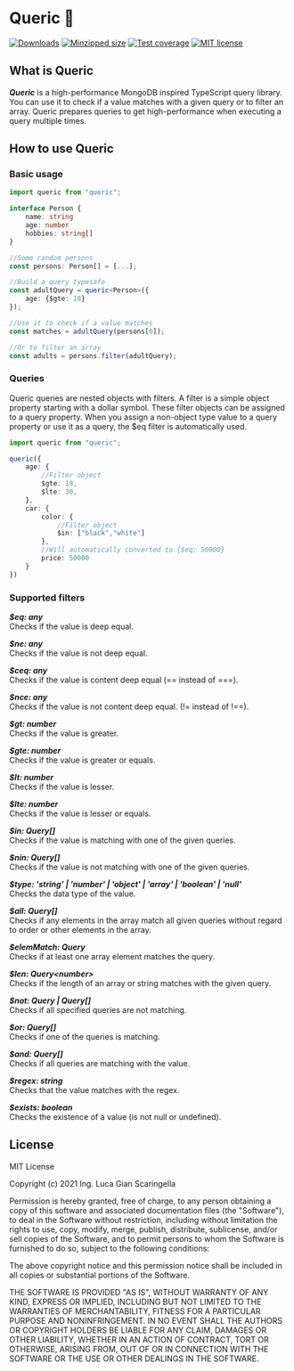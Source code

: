 # Queric 🔎

[![Downloads](https://img.shields.io/npm/dm/queric)](https://www.npmjs.com/package/queric)
[![Minzipped size](https://img.shields.io/bundlephobia/minzip/queric)](https://www.npmjs.com/package/queric)
[![Test coverage](https://img.shields.io/badge/test%20coverage-100%20%25-brightgreen)](https://www.npmjs.com/package/queric)
[![MIT license](https://img.shields.io/badge/License-MIT-blue.svg)](https://lbesson.mit-license.org/)

## What is Queric

***Queric*** is a high-performance MongoDB inspired TypeScript query library.
You can use it to check if a value matches with a given query or to filter an array.
Queric prepares queries to get high-performance when executing a query multiple times. 

## How to use Queric

### Basic usage

```typescript
import queric from "queric";

interface Person {
    name: string
    age: number
    hobbies: string[]
}

//Some random persons
const persons: Person[] = [...];

//Build a query typesafe
const adultQuery = queric<Person>({
    age: {$gte: 18}
});

//Use it to check if a value matches
const matches = adultQuery(persons[0]);

//Or to filter an array
const adults = persons.filter(adultQuery);
```

### Queries

Queric queries are nested objects with filters. 
A filter is a simple object property starting with a dollar symbol. 
These filter objects can be assigned to a query property.
When you assign a non-object type value to a query property or use it 
as a query, the $eq filter is automatically used. 

```typescript
import queric from "queric";

queric({
    age: {
        //Filter object
        $gte: 18,
        $lte: 30,
    },
    car: {
        color: {
            //Filter object
            $in: ["black","white"]
        },
        //Will automatically converted to {$eq: 50000}
        price: 50000
    }
})
```

### Supported filters

***$eq: any***  
Checks if the value is deep equal.

***$ne: any***  
Checks if the value is not deep equal.

***$ceq: any***  
Checks if the value is content deep equal (== instead of ===).

***$nce: any***  
Checks if the value is not content deep equal. (!= instead of !==).

***$gt: number***  
Checks if the value is greater.

***$gte: number***  
Checks if the value is greater or equals.

***$lt: number***  
Checks if the value is lesser.

***$lte: number***  
Checks if the value is lesser or equals.

***$in: Query[]***  
Checks if the value is matching with one of the given queries.

***$nin: Query[]***  
Checks if the value is not matching with one of the given queries.

***$type: 'string' | 'number' | 'object' | 'array' | 'boolean' | 'null'***  
Checks the data type of the value.

***$all: Query[]***  
Checks if any elements in the array match all given queries 
without regard to order or other elements in the array.

***$elemMatch: Query***  
Checks if at least one array element matches the query.

***$len: Query\<number>***  
Checks if the length of an array or string matches with the given query.

***$not: Query | Query[]***  
Checks if all specified queries are not matching.

***$or: Query[]***  
Checks if one of the queries is matching.

***$and: Query[]***  
Checks if all queries are matching with the value.

***$regex: string***  
Checks that the value matches with the regex.

***$exists: boolean***  
Checks the existence of a value (is not null or undefined).

## License

MIT License

Copyright (c) 2021 Ing. Luca Gian Scaringella

Permission is hereby granted, free of charge, to any person obtaining a copy
of this software and associated documentation files (the "Software"), to deal
in the Software without restriction, including without limitation the rights
to use, copy, modify, merge, publish, distribute, sublicense, and/or sell
copies of the Software, and to permit persons to whom the Software is
furnished to do so, subject to the following conditions:

The above copyright notice and this permission notice shall be included in all
copies or substantial portions of the Software.

THE SOFTWARE IS PROVIDED "AS IS", WITHOUT WARRANTY OF ANY KIND, EXPRESS OR
IMPLIED, INCLUDING BUT NOT LIMITED TO THE WARRANTIES OF MERCHANTABILITY,
FITNESS FOR A PARTICULAR PURPOSE AND NONINFRINGEMENT. IN NO EVENT SHALL THE
AUTHORS OR COPYRIGHT HOLDERS BE LIABLE FOR ANY CLAIM, DAMAGES OR OTHER
LIABILITY, WHETHER IN AN ACTION OF CONTRACT, TORT OR OTHERWISE, ARISING FROM,
OUT OF OR IN CONNECTION WITH THE SOFTWARE OR THE USE OR OTHER DEALINGS IN THE
SOFTWARE.
